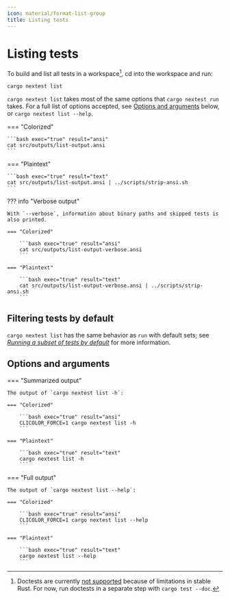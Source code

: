```yaml
---
icon: material/format-list-group
title: Listing tests
---
```


# Listing tests

To build and list all tests in a workspace[^doctest], cd into the workspace and run:

```
cargo nextest list
```

`cargo nextest list` takes most of the same options that `cargo nextest run` takes. For a full list of options accepted, see [Options and arguments](#options-and-arguments) below, or `cargo nextest list --help`.

=== "Colorized"

    ```bash exec="true" result="ansi"
    cat src/outputs/list-output.ansi
    ```

=== "Plaintext"

    ```bash exec="true" result="text"
    cat src/outputs/list-output.ansi | ../scripts/strip-ansi.sh
    ```

??? info "Verbose output"

    With `--verbose`, information about binary paths and skipped tests is also printed.

    === "Colorized"

        ```bash exec="true" result="ansi"
        cat src/outputs/list-output-verbose.ansi
        ```

    === "Plaintext"

        ```bash exec="true" result="text"
        cat src/outputs/list-output-verbose.ansi | ../scripts/strip-ansi.sh
        ```

[^doctest]: Doctests are currently [not supported](https://github.com/nextest-rs/nextest/issues/16) because of limitations in stable Rust. For now, run doctests in a separate step with `cargo test --doc`.

## Filtering tests by default

<!-- md:version 0.9.75 -->

`cargo nextest list` has the same behavior as `run` with default sets; see [_Running a subset of tests by default_](running.md#running-a-subset-of-tests-by-default) for more information.

## Options and arguments

=== "Summarized output"

    The output of `cargo nextest list -h`:

    === "Colorized"

        ```bash exec="true" result="ansi"
        CLICOLOR_FORCE=1 cargo nextest list -h
        ```

    === "Plaintext"

        ```bash exec="true" result="text"
        cargo nextest list -h
        ```

=== "Full output"

    The output of `cargo nextest list --help`:

    === "Colorized"

        ```bash exec="true" result="ansi"
        CLICOLOR_FORCE=1 cargo nextest list --help
        ```

    === "Plaintext"

        ```bash exec="true" result="text"
        cargo nextest list --help
        ```
